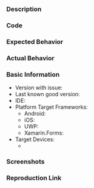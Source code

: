 ### Description

<!-- a general description goes here -->

### Code

<!-- a snippet of code that demonstrates the issue -->

### Expected Behavior

<!-- a general description of what was the expected behavior or result -->

### Actual Behavior

<!-- a general description of what really happened -->

### Basic Information

- Version with issue:  <!-- the version of SkiaSharp that has the issue -->
- Last known good version:  <!-- the version of SkiaSharp that still working -->
- IDE:  <!-- Visual Studio / Visual Studio for Mac / MonoDevelop / Visual Studio Code -->
- Platform Target Frameworks: <!-- all that apply, remove the platforms that aren't broken or haven't had any testing -->
  - Android: <!-- the version of the Android SDK you are compiling against, e.g. 8.1 --> 
  - iOS:  <!-- the version of the iOS SDK you are compiling against, e.g. 11.1 -->
  - UWP:  <!-- the version of the UWP SDK you are compiling against, e.g. 16299 --> 
  - Xamarin.Forms:  <!-- the version of Xamarin.Forms you are building for, e.g. 3.1.0.583944 -->
- Target Devices:
  -   <!-- the devices that you noticed this on, e.g. iPhone X -->

### Screenshots

<!-- if the issue is a visual issue, please include screenshots showing the problem if possible -->

### Reproduction Link

<!-- please upload or provide a link to a reproduction case -->
